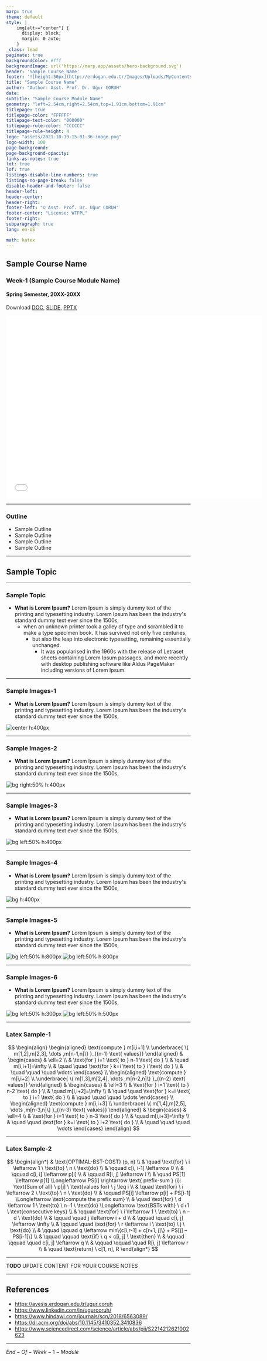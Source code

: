 ```yaml
---
marp: true
theme: default
style: |
    img[alt~="center"] {
      display: block;
      margin: 0 auto;
    }
_class: lead
paginate: true
backgroundColor: #fff
backgroundImage: url('https://marp.app/assets/hero-background.svg')
header: 'Sample Course Name'
footer: '![height:50px](http://erdogan.edu.tr/Images/Uploads/MyContents/L_379-20170718142719217230.jpg) RTEU CE204 Week-1'
title: "Sample Course Name"
author: "Author: Asst. Prof. Dr. Uğur CORUH"
date:
subtitle: "Sample Course Module Name"
geometry: "left=2.54cm,right=2.54cm,top=1.91cm,bottom=1.91cm"
titlepage: true
titlepage-color: "FFFFFF"
titlepage-text-color: "000000"
titlepage-rule-color: "CCCCCC"
titlepage-rule-height: 4
logo: "assets/2021-10-19-15-01-36-image.png"
logo-width: 100 
page-background:
page-background-opacity:
links-as-notes: true
lot: true
lof: true
listings-disable-line-numbers: true
listings-no-page-break: false
disable-header-and-footer: false
header-left:
header-center:
header-right:
footer-left: "© Asst. Prof. Dr. Uğur CORUH"
footer-center: "License: WTFPL"
footer-right:
subparagraph: true
lang: en-US 

math: katex
---
```


<!-- _backgroundColor: aquq -->

<!-- _color: orange -->

<!-- paginate: false -->

## Sample Course Name

### Week-1 (Sample Course Module Name)

#### Spring Semester, 20XX-20XX

Download [DOC](week-1.en.md_doc.pdf), [SLIDE](week-1.en.md_slide.pdf), [PPTX](week-1.en.md_slide.pptx)

<iframe width=700, height=500 frameBorder=0 src="../week-1.en.md_slide.html"></iframe>

---

<!-- paginate: true -->

### Outline

- Sample Outline
- Sample Outline
- Sample Outline
- Sample Outline

---

## **Sample Topic**

---

### Sample Topic

- **What is Lorem Ipsum?**
Lorem Ipsum is simply dummy text of the printing and typesetting industry. Lorem Ipsum has been the industry's standard dummy text ever since the 1500s, 
  - when an unknown printer took a galley of type and scrambled it to make a type specimen book. It has survived not only five centuries, 
    - but also the leap into electronic typesetting, remaining essentially unchanged. 
      - It was popularised in the 1960s with the release of Letraset sheets containing Lorem Ipsum passages, and more recently with desktop publishing software like Aldus PageMaker including versions of Lorem Ipsum. 

---

### Sample Images-1

- **What is Lorem Ipsum?**
Lorem Ipsum is simply dummy text of the printing and typesetting industry. Lorem Ipsum has been the industry's standard dummy text ever since the 1500s,

![center h:400px](assets/sample-1.png)

---

### Sample Images-2

- **What is Lorem Ipsum?**
Lorem Ipsum is simply dummy text of the printing and typesetting industry. Lorem Ipsum has been the industry's standard dummy text ever since the 1500s,

![bg right:50% h:400px](assets/sample-1.png)

---

### Sample Images-3

- **What is Lorem Ipsum?**
Lorem Ipsum is simply dummy text of the printing and typesetting industry. Lorem Ipsum has been the industry's standard dummy text ever since the 1500s,

![bg left:50% h:400px](assets/sample-1.png)

---

### Sample Images-4

- **What is Lorem Ipsum?**
Lorem Ipsum is simply dummy text of the printing and typesetting industry. Lorem Ipsum has been the industry's standard dummy text ever since the 1500s,

![bg h:400px](assets/sample-1.png)

---

### Sample Images-5

- **What is Lorem Ipsum?**
Lorem Ipsum is simply dummy text of the printing and typesetting industry. Lorem Ipsum has been the industry's standard dummy text ever since the 1500s,

![bg left:50% h:800px](assets/sample-1.png)
![bg left:50% h:800px](assets/sample-2.png)

---

### Sample Images-6

- **What is Lorem Ipsum?**
Lorem Ipsum is simply dummy text of the printing and typesetting industry. Lorem Ipsum has been the industry's standard dummy text ever since the 1500s,

![bg left:50% h:300px](assets/sample-1.png)
![bg left:50% h:500px](assets/sample-2.png)

---

###  Latex Sample-1

$$
\begin{align}
  \begin{aligned}
  \text{compute } m[i,i+1] \\
  \underbrace{ \{ m[1,2],m[2,3], \dots ,m[n-1,n]\} }_{(n-1) \text{ values}}
  \end{aligned}
    & \begin{cases}
    & \ell=2  \\
    & \text{for } i=1 \text{ to } n-1 \text{ do } \\
    & \quad m[i,i+1]=\infty \\
    & \quad \quad \text{for } k=i \text{ to } i \text{ do } \\
    &  \quad \quad \quad \vdots
    \end{cases} \\
  \begin{aligned}
  \text{compute } m[i,i+2] \\
  \underbrace{ \{ m[1,3],m[2,4], \dots ,m[n-2,n]\} }_{(n-2) \text{ values}}
  \end{aligned}
    & \begin{cases}
    & \ell=3  \\
    & \text{for } i=1 \text{ to } n-2 \text{ do } \\
    & \quad m[i,i+2]=\infty \\
    & \quad \quad \text{for } k=i \text{ to } i+1 \text{ do } \\
    & \quad \quad \quad \vdots
    \end{cases} \\
  \begin{aligned}
  \text{compute } m[i,i+3] \\
  \underbrace{ \{ m[1,4],m[2,5], \dots ,m[n-3,n]\} }_{(n-3) \text{ values}}
    \end{aligned}
    & \begin{cases}
    & \ell=4  \\
    & \text{for } i=1 \text{ to } n-3 \text{ do } \\
    & \quad m[i,i+3]=\infty \\
    & \quad \quad \text{for } k=i \text{ to } i+2 \text{ do } \\
    & \quad \quad \quad \vdots
    \end{cases}
\end{align}
$$

---

### Latex Sample-2

$$
\begin{align*}
& \text{OPTIMAL-BST-COST} (p, n) \\
& \quad \text{for} \ i \leftarrow 1 \ \text{to} \ n \ \text{do} \\
& \qquad c[i, i-1] \leftarrow 0 \\
& \qquad c[i, i] \leftarrow p[i] \\
& \qquad R[i, j] \leftarrow i \\
& \quad PS[1] \leftarrow p[1] \Longleftarrow PS[i] \rightarrow  \text{ prefix-sum } (i): \text{Sum of all} \ p[j] \ \text{values for}  \ j \leq i
 \\
& \quad \text{for} \ i \leftarrow 2 \ \text{to} \ n \ \text{do} \\
& \qquad PS[i] \leftarrow p[i] + PS[i-1]  \Longleftarrow  \text{compute the prefix sum} \\
& \quad \text{for} \ d \leftarrow 1 \ \text{to} \ n−1 \ \text{do}   \Longleftarrow  \text{BSTs with} \ d+1 \ \text{consecutive keys} \\
& \qquad \text{for} \  i \leftarrow 1 \ \text{to} \ n – d \ \text{do} \\
& \qquad \quad j \leftarrow i + d \\
& \qquad \quad c[i, j] \leftarrow \infty \\
& \qquad \quad \text{for} \ r \leftarrow i \ \text{to} \ j \ \text{do} \\
& \qquad \qquad q \leftarrow min\{c[i,r-1] + c[r+1, j]\} +  PS[j] – PS[i-1]\} \\
& \qquad \qquad \text{if} \ q < c[i, j] \ \text{then} \\
& \qquad \qquad \quad c[i, j]  \leftarrow q \\
& \qquad \qquad \quad R[i, j] \leftarrow r \\
& \quad \text{return} \ c[1, n], R
\end{align*}
$$

---

**TODO** UPDATE CONTENT FOR YOUR COURSE NOTES

--- 

## References

- https://avesis.erdogan.edu.tr/ugur.coruh
- https://www.linkedin.com/in/ugurcoruh/
- https://www.hindawi.com/journals/scn/2018/6563089/ 
- https://dl.acm.org/doi/abs/10.1145/3410352.3410836
- https://www.sciencedirect.com/science/article/abs/pii/S2214212621002623 


---

$End-Of-Week-1-Module$
